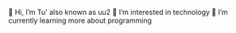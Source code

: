 👋 Hi, I’m Tu' also known as uu2
 👀 I’m interested in technology
 🌱 I’m currently learning more about programming  

